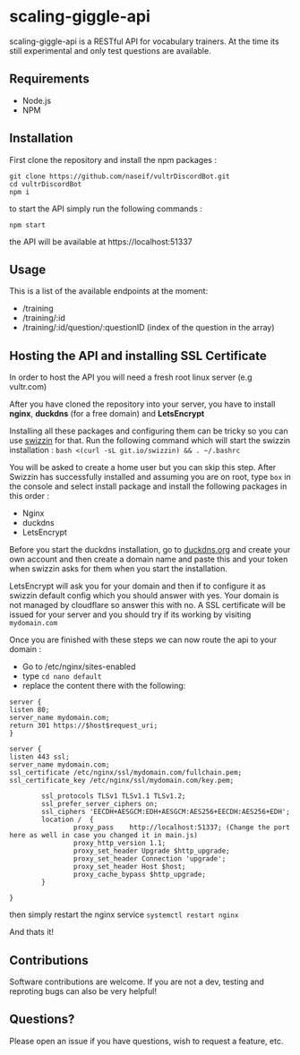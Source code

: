 # scaling-giggle-api

scaling-giggle-api is a RESTful API for vocabulary trainers. At the time its still experimental and only test questions are available.

## Requirements

- Node.js
- NPM

## Installation

First clone the repository and install the npm packages :

`git clone https://github.com/naseif/vultrDiscordBot.git` <br/>
`cd vultrDiscordBot` <br/>
`npm i`

to start the API simply run the following commands :

`npm start`

the API will be available at https://localhost:51337

## Usage

This is a list of the available endpoints at the moment:

- /training
- /training/:id
- /training/:id/question/:questionID (index of the question in the array)

## Hosting the API and installing SSL Certificate

In order to host the API you will need a fresh root linux server (e.g vultr.com)

After you have cloned the repository into your server, you have to install **nginx**, **duckdns** (for a free domain) and **LetsEncrypt**

Installing all these packages and configuring them can be tricky so you can use [swizzin](https://swizzin.ltd/) for that. Run the following command which will start the swizzin installation :
`bash <(curl -sL git.io/swizzin) && . ~/.bashrc`

You will be asked to create a home user but you can skip this step. After Swizzin has successfully installed and assuming you are on root, type `box` in the console and select install package and install the following packages in this order :

- Nginx
- duckdns
- LetsEncrypt

Before you start the duckdns installation, go to [duckdns.org](http://www.duckdns.org/) and create your own account and then create a domain name and paste this and your token when swizzin asks for them when you start the installation.

LetsEncrypt will ask you for your domain and then if to configure it as swizzin default config which you should answer with yes. Your domain is not managed by cloudflare so answer this with no. A SSL certificate will be issued for your server and you should try if its working by visiting `mydomain.com`

Once you are finished with these steps we can now route the api to your domain :

- Go to /etc/nginx/sites-enabled
- type `cd nano default`
- replace the content there with the following:

```service
server {
listen 80;
server_name mydomain.com;
return 301 https://$host$request_uri;
}

server {
listen 443 ssl;
server_name mydomain.com;
ssl_certificate /etc/nginx/ssl/mydomain.com/fullchain.pem;
ssl_certificate_key /etc/nginx/ssl/mydomain.com/key.pem;

        ssl_protocols TLSv1 TLSv1.1 TLSv1.2;
        ssl_prefer_server_ciphers on;
        ssl_ciphers 'EECDH+AESGCM:EDH+AESGCM:AES256+EECDH:AES256+EDH';
        location /  {
                proxy_pass    http://localhost:51337; (Change the port here as well in case you changed it in main.js)
                proxy_http_version 1.1;
                proxy_set_header Upgrade $http_upgrade;
                proxy_set_header Connection 'upgrade';
                proxy_set_header Host $host;
                proxy_cache_bypass $http_upgrade;
        }

}

```

then simply restart the nginx service `systemctl restart nginx`

And thats it!

## Contributions

Software contributions are welcome. If you are not a dev, testing and reproting bugs can also be very helpful!

## Questions?

Please open an issue if you have questions, wish to request a feature, etc.
